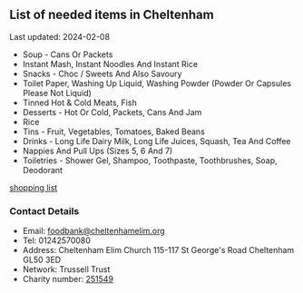 <!-- summary_marker starts -->
## List of needed items in Cheltenham

Last updated: 2024-02-08

- Soup - Cans Or Packets
- Instant Mash, Instant Noodles And Instant Rice
- Snacks - Choc / Sweets And Also Savoury
- Toilet Paper, Washing Up Liquid, Washing Powder (Powder Or Capsules Please Not Liquid)
- Tinned Hot & Cold Meats, Fish
- Desserts - Hot Or Cold, Packets, Cans And Jam
- Rice
- Tins - Fruit, Vegetables, Tomatoes, Baked Beans
- Drinks - Long Life Dairy Milk, Long Life Juices, Squash, Tea And Coffee
- Nappies And Pull Ups (Sizes 5, 6 And 7)
- Toiletries - Shower Gel, Shampoo, Toothpaste, Toothbrushes, Soap, Deodorant
<!-- summary_marker ends -->

[shopping list](https://cheltenham.foodbank.org.uk/give-help/donate-food/)

### Contact Details

<!-- contact_marker starts -->
- Email: foodbank@cheltenhamelim.org
- Tel: 01242570080
- Address: Cheltenham Elim Church 115-117 St George's Road Cheltenham GL50 3ED
- Network: Trussell Trust
- Charity number: [251549](https://register-of-charities.charitycommission.gov.uk/charity-details/?regid=251549&subid=0)
<!-- contact_marker ends -->
